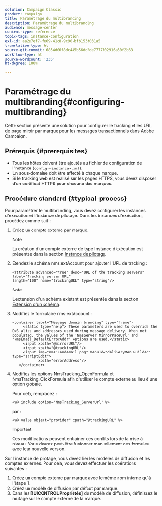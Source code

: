 ```yaml
---
solution: Campaign Classic
product: campaign
title: Paramétrage du multibranding
description: Paramétrage du multibranding
audience: message-center
content-type: reference
topic-tags: instance-configuration
exl-id: aa2e7ef7-fe69-41c8-9c90-bfb1533031a5
translation-type: ht
source-git-commit: 6854d06f8dc445b56ddfde7777f02916a60f2b63
workflow-type: ht
source-wordcount: '235'
ht-degree: 100%

---
```


# Paramétrage du multibranding{#configuring-multibranding}

Cette section présente une solution pour configurer le tracking et les URL de page miroir par marque pour les messages transactionnels dans Adobe Campaign.

## Prérequis {#prerequisites}

* Tous les hôtes doivent être ajoutés au fichier de configuration de l&#39;instance (`config-<instance>.xml`).
* Un sous-domaine doit être affecté à chaque marque.
* Si le tracking web est réalisé sur les pages HTTPS, vous devez disposer d&#39;un certificat HTTPS pour chacune des marques.

## Procédure standard {#typical-process}

Pour paramétrer le multibranding, vous devez configurer les instances d&#39;exécution et l&#39;instance de pilotage. Dans les instances d&#39;exécution, procédez comme suit :

1. Créez un compte externe par marque.

   >[!NOTE]
   >
   >La création d’un compte externe de type Instance d’exécution est présentée dans la section [Instance de pilotage](../../message-center/using/creating-a-shared-connection.md#control-instance).

1. Etendez le schéma nms:extAccount pour ajouter l&#39;URL de tracking :

   ```
   <attribute advanced="true" desc="URL of the tracking servers" label="Tracking server URL"
   length="100" name="trackingURL" type="string"/>
   ```

   >[!NOTE]
   >
   >L&#39;extension d&#39;un schéma existant est présentée dans la section [Extension d&#39;un schéma](../../configuration/using/extending-a-schema.md).

1. Modifiez le formulaire nms:extAccount :

   ```
   <container label="Message domain branding" type="frame">
        <static type="help"> These parameters are used to override the DNS alias and addresses used during message delivery. When not populated, the values of the 'NmsServer_MirrorPageUrl' and 'NmsEmail_DefaultErrorAddr' options are used.</static>
        <input xpath="@mirrorURL"/>
        <input xpath="@trackingURL"/>
        <input img="nms:sendemail.png" menuId="deliveryMenuBuilder" type="scriptEdit">
               xpath="errorAddress"/>
      </container>
   ```

1. Modifiez les options NmsTracking_OpenFormula et NmsTracking_ClickFormula afin d&#39;utiliser le compte externe au lieu d&#39;une option globale.

   Pour cela, remplacez :

   ```
   <%@ include option='NmsTracking_ServerUrl' %>
   ```

   par :

   ```
   <%@ value object="provider" xpath="@trackingURL" %>
   ```

   >[!IMPORTANT]
   >
   >Ces modifications peuvent entraîner des conflits lors de la mise à niveau. Vous devrez peut-être fusionner manuellement ces formules avec leur nouvelle version.

Sur l&#39;instance de pilotage, vous devez lier les modèles de diffusion et les comptes externes. Pour cela, vous devez effectuer les opérations suivantes :

1. Créez un compte externe par marque avec le même nom interne qu&#39;à l&#39;étape 1.
1. Créez un modèle de diffusion par défaut par marque.
1. Dans les **[!UICONTROL Propriétés]** du modèle de diffusion, définissez le routage sur le compte externe de la marque.
